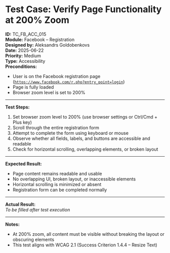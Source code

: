 # Test Case: Verify Page Functionality at 200% Zoom

**ID:** TC_FB_ACC_015  
**Module:** Facebook – Registration  
**Designed by:** Aleksandrs Goldobenkovs  
**Date:** 2025-06-22  
**Priority:** Medium  
**Type:** Accessibility  
**Preconditions:**  
- User is on the Facebook registration page  ([`https://www.facebook.com/r.php?entry_point=login`](https://www.facebook.com/r.php?entry_point=login))
- Page is fully loaded  
- Browser zoom level is set to 200%

---

**Test Steps:**

1. Set browser zoom level to 200% (use browser settings or Ctrl/Cmd + Plus key)  
2. Scroll through the entire registration form  
3. Attempt to complete the form using keyboard or mouse  
4. Observe whether all fields, labels, and buttons are accessible and readable  
5. Check for horizontal scrolling, overlapping elements, or broken layout

---

**Expected Result:**  
- Page content remains readable and usable  
- No overlapping UI, broken layout, or inaccessible elements  
- Horizontal scrolling is minimized or absent  
- Registration form can be completed normally

---

**Actual Result:**  
_To be filled after test execution_

---

**Notes:**  
- At 200% zoom, all content must be visible without breaking the layout or obscuring elements  
- This test aligns with WCAG 2.1 (Success Criterion 1.4.4 – Resize Text)
